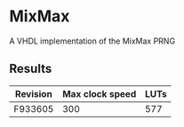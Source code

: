 # MixMax
A VHDL implementation of the MixMax PRNG

## Results

| Revision | Max clock speed | LUTs |
| -------- | --------------- | ---- |
| F933605  |             300 |  577 |
